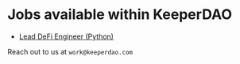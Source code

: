 # Jobs available within KeeperDAO

* [Lead DeFi Engineer (Python)](defi-engineer.md)

Reach out to us at `work@keeperdao.com`
